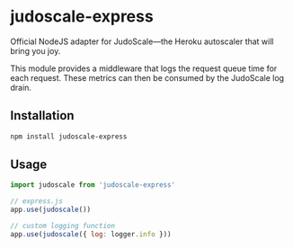# judoscale-express

Official NodeJS adapter for JudoScale—the Heroku autoscaler that will bring you joy.

This module provides a middleware that logs the request queue time for each request. These metrics can then be consumed by the JudoScale log drain.

## Installation

```sh
npm install judoscale-express
```

## Usage

```javascript
import judoscale from 'judoscale-express'

// express.js
app.use(judoscale())

// custom logging function
app.use(judoscale({ log: logger.info }))
```
